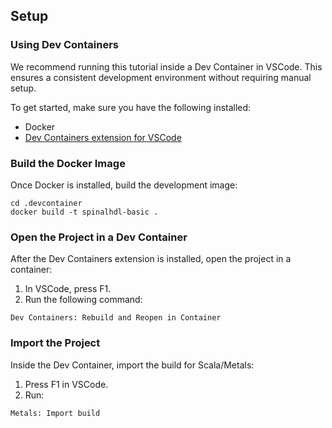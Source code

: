 ## Setup

### Using Dev Containers

We recommend running this tutorial inside a Dev Container in VSCode. This ensures a consistent development environment without requiring manual setup.

To get started, make sure you have the following installed:
- Docker
- [Dev Containers extension for VSCode](https://code.visualstudio.com/docs/devcontainers/containers)

### Build the Docker Image
Once Docker is installed, build the development image:
```
cd .devcontainer
docker build -t spinalhdl-basic .
```

### Open the Project in a Dev Container
After the Dev Containers extension is installed, open the project in a container:
1. In VSCode, press F1.
2. Run the following command:
```
Dev Containers: Rebuild and Reopen in Container
```

### Import the Project
Inside the Dev Container, import the build for Scala/Metals:
1. Press F1 in VSCode.
2. Run:
```
Metals: Import build
```